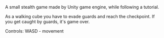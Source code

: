 A small stealth game made by Unity game engine, while following a tutorial.

As a walking cube you have to evade guards and reach the checkpoint. If you get caught by guards, it's game over.

Controls: WASD - movement
